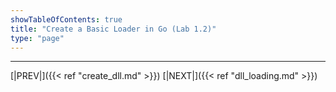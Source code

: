 ```yaml
---
showTableOfContents: true
title: "Create a Basic Loader in Go (Lab 1.2)"
type: "page"
---
```



---

[|PREV|]({{< ref "create_dll.md" >}})
[|NEXT|]({{< ref "dll_loading.md" >}})